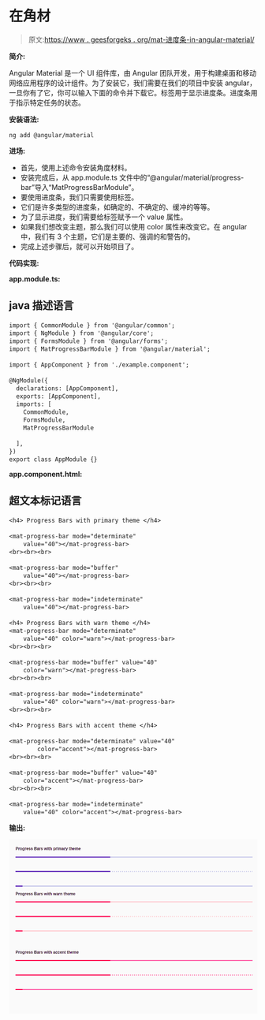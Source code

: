 # <mat-progress-bar>在</mat-progress-bar>角材

> 原文:[https://www . geesforgeks . org/mat-进度条-in-angular-material/](https://www.geeksforgeeks.org/mat-progress-bar-in-angular-material/)

**简介:**

Angular Material 是一个 UI 组件库，由 Angular 团队开发，用于构建桌面和移动网络应用程序的设计组件。为了安装它，我们需要在我们的项目中安装 angular，一旦你有了它，你可以输入下面的命令并下载它。<mat-progress-bar>标签用于显示进度条。进度条用于指示特定任务的状态。</mat-progress-bar>

**安装语法:**

```
ng add @angular/material
```

**进场:**

*   首先，使用上述命令安装角度材料。
*   安装完成后，从 app.module.ts 文件中的“@angular/material/progress-bar”导入“MatProgressBarModule”。
*   要使用进度条，我们只需要使用<mat-progress-bar>标签。</mat-progress-bar>
*   它们是许多类型的进度条，如确定的、不确定的、缓冲的等等。
*   为了显示进度，我们需要给标签赋予一个 value 属性。
*   如果我们想改变主题，那么我们可以使用 color 属性来改变它。在 angular 中，我们有 3 个主题，它们是主要的、强调的和警告的。
*   完成上述步骤后，就可以开始项目了。

**代码实现:**

**app.module.ts:**

## java 描述语言

```
import { CommonModule } from '@angular/common'; 
import { NgModule } from '@angular/core'; 
import { FormsModule } from '@angular/forms'; 
import { MatProgressBarModule } from '@angular/material'; 

import { AppComponent } from './example.component'; 

@NgModule({ 
  declarations: [AppComponent], 
  exports: [AppComponent], 
  imports: [ 
    CommonModule, 
    FormsModule, 
    MatProgressBarModule

  ], 
}) 
export class AppModule {}
```

**app.component.html:**

## 超文本标记语言

```
<h4> Progress Bars with primary theme </h4>

<mat-progress-bar mode="determinate" 
    value="40"></mat-progress-bar>
<br><br><br>

<mat-progress-bar mode="buffer" 
    value="40"></mat-progress-bar>
<br><br><br>

<mat-progress-bar mode="indeterminate" 
    value="40"></mat-progress-bar>

<h4> Progress Bars with warn theme </h4>
<mat-progress-bar mode="determinate" 
    value="40" color="warn"></mat-progress-bar>
<br><br><br>

<mat-progress-bar mode="buffer" value="40" 
    color="warn"></mat-progress-bar>
<br><br><br>

<mat-progress-bar mode="indeterminate" 
    value="40" color="warn"></mat-progress-bar>
<br><br><br>

<h4> Progress Bars with accent theme </h4>

<mat-progress-bar mode="determinate" value="40"
        color="accent"></mat-progress-bar>
<br><br><br>

<mat-progress-bar mode="buffer" value="40" 
    color="accent"></mat-progress-bar>
<br><br><br>

<mat-progress-bar mode="indeterminate" 
    value="40" color="accent"></mat-progress-bar>
```

**输出:**

![](img/d84f9a21047909780a32a66c9a6a6d26.png)